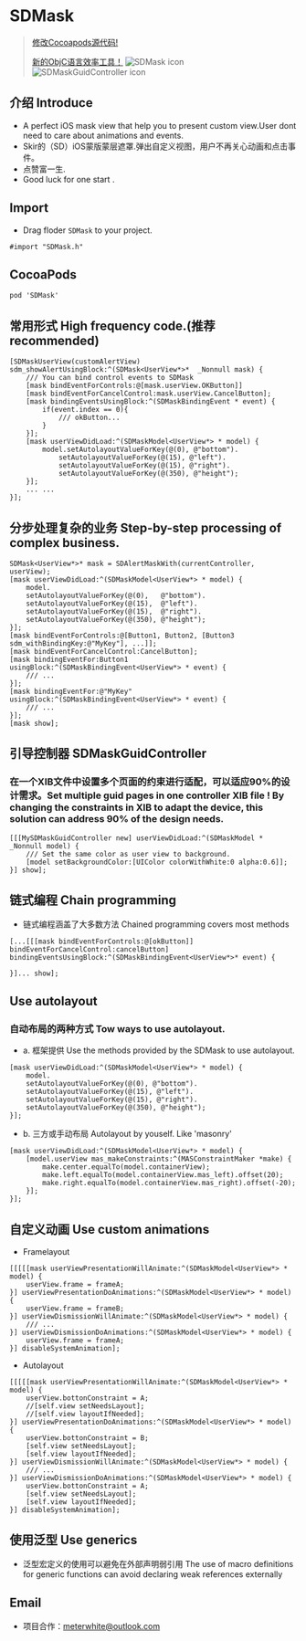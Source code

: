 # SDMask
> [修改Cocoapods源代码!](https://github.com/Meterwhite/ObjcHook4pod)
> 
> [新的ObjC语言效率工具！](https://github.com/Meterwhite/Objc2020)
![SDMask icon](https://raw.githubusercontent.com/Meterwhite/SDMask/master/Cover.png) 
![SDMaskGuidController icon](https://raw.githubusercontent.com/Meterwhite/SDMask/master/Cover2.png)
## 介绍 Introduce
* A perfect iOS mask view that help you to present custom view.User dont need to care about animations and events.
* Skir的（SD）iOS蒙版蒙层遮罩.弹出自定义视图，用户不再关心动画和点击事件。
* 点赞富一生.
* Good luck for one start .

## Import
- Drag floder `SDMask` to your project.
```objc
#import "SDMask.h"
```
## CocoaPods
```
pod 'SDMask'
```

## 常用形式 High frequency code.(推荐 recommended)
```objc
[SDMaskUserView(customAlertView) sdm_showAlertUsingBlock:^(SDMask<UserView*>*  _Nonnull mask) {
    /// You can bind control events to SDMask
    [mask bindEventForControls:@[mask.userView.OKButton]] 
    [mask bindEventForCancelControl:mask.userView.CancelButton];
    [mask bindingEventsUsingBlock:^(SDMaskBindingEvent * event) {
        if(event.index == 0){
            /// okButton...
        }
    }];
    [mask userViewDidLoad:^(SDMaskModel<UserView*> * model) {
        model.setAutolayoutValueForKey(@(0), @"bottom").
            setAutolayoutValueForKey(@(15), @"left").
            setAutolayoutValueForKey(@(15), @"right").
            setAutolayoutValueForKey(@(350), @"height");
    }];
    ... ...
}];
```
## 分步处理复杂的业务 Step-by-step processing of complex business.
```objc
SDMask<UserView*>* mask = SDAlertMaskWith(currentController, userView);
[mask userViewDidLoad:^(SDMaskModel<UserView*> * model) {
    model.
    setAutolayoutValueForKey(@(0),   @"bottom").
    setAutolayoutValueForKey(@(15),  @"left").
    setAutolayoutValueForKey(@(15),  @"right").
    setAutolayoutValueForKey(@(350), @"height");
}];
[mask bindEventForControls:@[Button1, Button2, [Button3 sdm_withBindingKey:@"MyKey"], ...]];
[mask bindEventForCancelControl:CancelButton];
[mask bindingEventFor:Button1 usingBlock:^(SDMaskBindingEvent<UserView*> * event) {
    /// ...
}];
[mask bindingEventFor:@"MyKey" usingBlock:^(SDMaskBindingEvent<UserView*> * event) {
    /// ...
}];
[mask show];
```
## 引导控制器 SDMaskGuidController
### 在一个XIB文件中设置多个页面的约束进行适配，可以适应90%的设计需求。Set multiple guid pages in one controller XIB file ! By changing the constraints in XIB to adapt the device, this solution can address 90% of the design needs.
```objc
[[[MySDMaskGuidController new] userViewDidLoad:^(SDMaskModel * _Nonnull model) {
    /// Set the same color as user view to background.
    [model setBackgroundColor:[UIColor colorWithWhite:0 alpha:0.6]];
}] show];
```
## 链式编程 Chain programming
-  链式编程涵盖了大多数方法 Chained programming covers most methods
```objc
[...[[[mask bindEventForControls:@[okButton]] bindEventForCancelControl:cancelButton] bindingEventsUsingBlock:^(SDMaskBindingEvent<UserView*>* event) {
    
}]... show];
```
## Use autolayout
### 自动布局的两种方式 Tow ways to use autolayout.
- a. 框架提供 Use the methods provided by the SDMask to use autolayout. 
```objc
[mask userViewDidLoad:^(SDMaskModel<UserView*> * model) {
    model.
    setAutolayoutValueForKey(@(0), @"bottom").
    setAutolayoutValueForKey(@(15), @"left").
    setAutolayoutValueForKey(@(15), @"right").
    setAutolayoutValueForKey(@(350), @"height");
}];
```
- b. 三方或手动布局 Autolayout by youself. Like 'masonry'
```objc
[mask userViewDidLoad:^(SDMaskModel<UserView*> * model) {
    [model.userView mas_makeConstraints:^(MASConstraintMaker *make) {
        make.center.equalTo(model.containerView);
        make.left.equalTo(model.containerView.mas_left).offset(20);
        make.right.equalTo(model.containerView.mas_right).offset(-20);
    }];
}];
```
## 自定义动画 Use custom animations
- Framelayout
```objc
[[[[[mask userViewPresentationWillAnimate:^(SDMaskModel<UserView*> * model) {
    userView.frame = frameA;
}] userViewPresentationDoAnimations:^(SDMaskModel<UserView*> * model) {
    userView.frame = frameB;
}] userViewDismissionWillAnimate:^(SDMaskModel<UserView*> * model) {
    /// ...
}] userViewDismissionDoAnimations:^(SDMaskModel<UserView*> * model) {
    userView.frame = frameA;
}] disableSystemAnimation];
```
- Autolayout
```objc
[[[[[mask userViewPresentationWillAnimate:^(SDMaskModel<UserView*> * model) {
    userView.bottonConstraint = A;
    //[self.view setNeedsLayout];
    //[self.view layoutIfNeeded];
}] userViewPresentationDoAnimations:^(SDMaskModel<UserView*> * model) {
    userView.bottonConstraint = B;
    [self.view setNeedsLayout];
    [self.view layoutIfNeeded];
}] userViewDismissionWillAnimate:^(SDMaskModel<UserView*> * model) {
    /// ...
}] userViewDismissionDoAnimations:^(SDMaskModel<UserView*> * model) {
    userView.bottonConstraint = A;
    [self.view setNeedsLayout];
    [self.view layoutIfNeeded];
}] disableSystemAnimation];
```
## 使用泛型 Use generics
* 泛型宏定义的使用可以避免在外部声明弱引用 The use of macro definitions for generic functions can avoid declaring weak references externally  

## Email
- 项目合作：meterwhite@outlook.com
